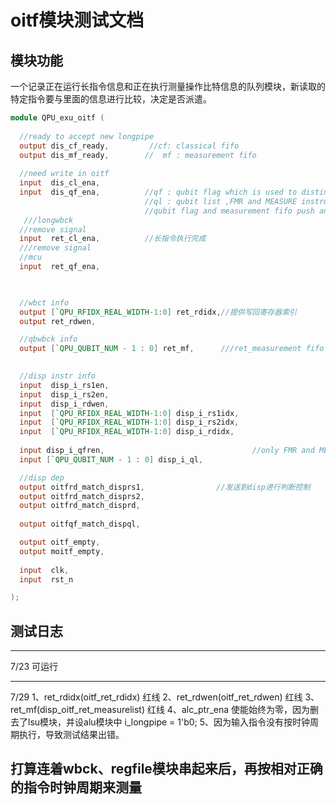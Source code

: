 oitf模块测试文档
===

模块功能
---
一个记录正在运行长指令信息和正在执行测量操作比特信息的队列模块，新读取的特定指令要与里面的信息进行比较，决定是否派遣。
```verilog
module QPU_exu_oitf (
  
  //ready to accept new longpipe
  output dis_cf_ready,         //cf: classical fifo
  output dis_mf_ready,        //  mf : measurement fifo
 
  //need write in oitf
  input  dis_cl_ena,
  input  dis_qf_ena,          //qf : qubit flag which is used to distinguish which qubit is being measured
                              //ql : qubit list ,FMR and MEASURE instruction will sent the oprand to oitf module
                              //qubit flag and measurement fifo push and pop at same time
   ///longwbck
  //remove signal
  input  ret_cl_ena,          //长指令执行完成
  ///remove signal
  //mcu
  input  ret_qf_ena,

 

  //wbct info
  output [`QPU_RFIDX_REAL_WIDTH-1:0] ret_rdidx,//提供写回寄存器索引
  output ret_rdwen,

  //qbwbck info
  output [`QPU_QUBIT_NUM - 1 : 0] ret_mf,      ///ret_measurement fifo
  

  //disp instr info
  input  disp_i_rs1en,
  input  disp_i_rs2en,
  input  disp_i_rdwen,
  input  [`QPU_RFIDX_REAL_WIDTH-1:0] disp_i_rs1idx,
  input  [`QPU_RFIDX_REAL_WIDTH-1:0] disp_i_rs2idx,
  input  [`QPU_RFIDX_REAL_WIDTH-1:0] disp_i_rdidx,
  
  input disp_i_qfren,                                 //only FMR and MEASURE will read qubit flag
  input [`QPU_QUBIT_NUM - 1 : 0] disp_i_ql,

  //disp dep
  output oitfrd_match_disprs1,                //发送到disp进行判断控制
  output oitfrd_match_disprs2,
  output oitfrd_match_disprd,
  
  output oitfqf_match_dispql,

  output oitf_empty,
  output moitf_empty,
  
  input  clk,
  input  rst_n

);
```

测试日志
---
----------------
7/23
可运行

----------------
7/29
1、ret_rdidx(oitf_ret_rdidx) 红线
2、ret_rdwen(oitf_ret_rdwen) 红线
3、ret_mf(disp_oitf_ret_measurelist) 红线
4、alc_ptr_ena 使能始终为零，因为删去了lsu模块，并设alu模块中 i_longpipe =  1'b0;
5、因为输入指令没有按时钟周期执行，导致测试结果出错。

打算连着wbck、regfile模块串起来后，再按相对正确的指令时钟周期来测量
----------------